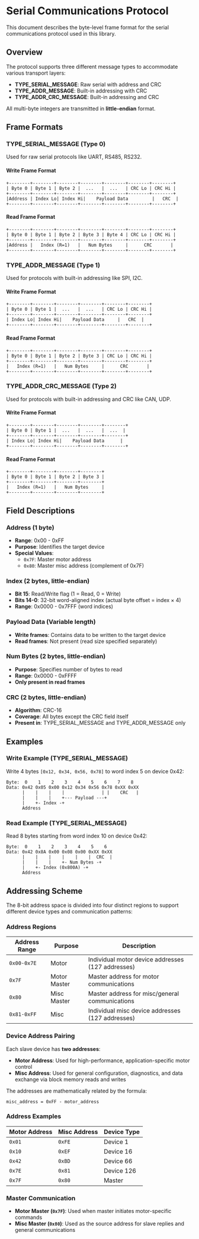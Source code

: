 # Serial Communications Protocol

This document describes the byte-level frame format for the serial communications protocol used in this library.

## Overview

The protocol supports three different message types to accommodate various transport layers:
- **TYPE_SERIAL_MESSAGE**: Raw serial with address and CRC
- **TYPE_ADDR_MESSAGE**: Built-in addressing with CRC
- **TYPE_ADDR_CRC_MESSAGE**: Built-in addressing and CRC

All multi-byte integers are transmitted in **little-endian** format.

## Frame Formats

### TYPE_SERIAL_MESSAGE (Type 0)
Used for raw serial protocols like UART, RS485, RS232.

#### Write Frame Format
```
+--------+--------+--------+--------+--------+--------+--------+
| Byte 0 | Byte 1 | Byte 2 |  ...   |  ...   | CRC Lo | CRC Hi |
+--------+--------+--------+--------+--------+--------+--------+
|Address | Index Lo| Index Hi|    Payload Data         |   CRC  |
+--------+--------+--------+--------+--------+--------+--------+
```

#### Read Frame Format
```
+--------+--------+--------+--------+--------+--------+--------+
| Byte 0 | Byte 1 | Byte 2 | Byte 3 | Byte 4 | CRC Lo | CRC Hi |
+--------+--------+--------+--------+--------+--------+--------+
|Address |   Index (R=1)   |   Num Bytes     |      CRC       |
+--------+--------+--------+--------+--------+--------+--------+
```

### TYPE_ADDR_MESSAGE (Type 1)
Used for protocols with built-in addressing like SPI, I2C.

#### Write Frame Format
```
+--------+--------+--------+--------+--------+--------+
| Byte 0 | Byte 1 |  ...   |  ...   | CRC Lo | CRC Hi |
+--------+--------+--------+--------+--------+--------+
| Index Lo| Index Hi|    Payload Data     |   CRC  |
+--------+--------+--------+--------+--------+--------+
```

#### Read Frame Format
```
+--------+--------+--------+--------+--------+--------+
| Byte 0 | Byte 1 | Byte 2 | Byte 3 | CRC Lo | CRC Hi |
+--------+--------+--------+--------+--------+--------+
|   Index (R=1)   |   Num Bytes     |      CRC       |
+--------+--------+--------+--------+--------+--------+
```

### TYPE_ADDR_CRC_MESSAGE (Type 2)
Used for protocols with built-in addressing and CRC like CAN, UDP.

#### Write Frame Format
```
+--------+--------+--------+--------+--------+
| Byte 0 | Byte 1 |  ...   |  ...   |  ...  |
+--------+--------+--------+--------+--------+
| Index Lo| Index Hi|    Payload Data      |
+--------+--------+--------+--------+--------+
```

#### Read Frame Format
```
+--------+--------+--------+--------+
| Byte 0 | Byte 1 | Byte 2 | Byte 3 |
+--------+--------+--------+--------+
|   Index (R=1)   |   Num Bytes     |
+--------+--------+--------+--------+
```

## Field Descriptions

### Address (1 byte)
- **Range**: 0x00 - 0xFF
- **Purpose**: Identifies the target device
- **Special Values**:
  - `0x7F`: Master motor address
  - `0x80`: Master misc address (complement of 0x7F)

### Index (2 bytes, little-endian)
- **Bit 15**: Read/Write flag (1 = Read, 0 = Write)
- **Bits 14-0**: 32-bit word-aligned index (actual byte offset = index × 4)
- **Range**: 0x0000 - 0x7FFF (word indices)

### Payload Data (Variable length)
- **Write frames**: Contains data to be written to the target device
- **Read frames**: Not present (read size specified separately)

### Num Bytes (2 bytes, little-endian)
- **Purpose**: Specifies number of bytes to read
- **Range**: 0x0000 - 0xFFFF
- **Only present in read frames**

### CRC (2 bytes, little-endian)
- **Algorithm**: CRC-16
- **Coverage**: All bytes except the CRC field itself
- **Present in**: TYPE_SERIAL_MESSAGE and TYPE_ADDR_MESSAGE only

## Examples

### Write Example (TYPE_SERIAL_MESSAGE)
Write 4 bytes `[0x12, 0x34, 0x56, 0x78]` to word index 5 on device 0x42:

```
Byte:  0    1    2    3    4    5    6    7    8
Data: 0x42 0x05 0x00 0x12 0x34 0x56 0x78 0xXX 0xXX
      |    |    |    |              | |    CRC   |
      |    |    |    +--- Payload ---+
      |    +- Index -+
      Address
```

### Read Example (TYPE_SERIAL_MESSAGE)
Read 8 bytes starting from word index 10 on device 0x42:

```
Byte:  0    1    2    3    4    5    6
Data: 0x42 0x8A 0x00 0x08 0x00 0xXX 0xXX
      |    |    |    |    |    |  CRC  |
      |    |    |    +- Num Bytes -+
      |    +- Index (0x800A) -+
      Address
```

## Addressing Scheme

The 8-bit address space is divided into four distinct regions to support different device types and communication patterns:

### Address Regions

| Address Range | Purpose      | Description                    |
|---------------|--------------|--------------------------------|
| `0x00-0x7E`   | Motor        | Individual motor device addresses (127 addresses) |
| `0x7F`        | Motor Master | Master address for motor communications |
| `0x80`        | Misc Master  | Master address for misc/general communications |
| `0x81-0xFF`   | Misc         | Individual misc device addresses (127 addresses) |

### Device Address Pairing

Each slave device has **two addresses**:
- **Motor Address**: Used for high-performance, application-specific motor control
- **Misc Address**: Used for general configuration, diagnostics, and data exchange via block memory reads and writes

The addresses are mathematically related by the formula:
```
misc_address = 0xFF - motor_address
```

### Address Examples

| Motor Address | Misc Address | Device Type |
|---------------|--------------|-------------|
| `0x01`        | `0xFE`       | Device 1    |
| `0x10`        | `0xEF`       | Device 16   |
| `0x42`        | `0xBD`       | Device 66   |
| `0x7E`        | `0x81`       | Device 126  |
| `0x7F`        | `0x80`       | Master      |

### Master Communication

- **Motor Master (`0x7F`)**: Used when master initiates motor-specific commands
- **Misc Master (`0x80`)**: Used as the source address for slave replies and general communications

